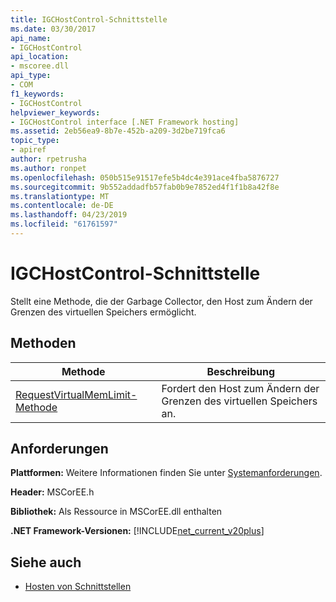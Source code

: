 ```yaml
---
title: IGCHostControl-Schnittstelle
ms.date: 03/30/2017
api_name:
- IGCHostControl
api_location:
- mscoree.dll
api_type:
- COM
f1_keywords:
- IGCHostControl
helpviewer_keywords:
- IGCHostControl interface [.NET Framework hosting]
ms.assetid: 2eb56ea9-8b7e-452b-a209-3d2be719fca6
topic_type:
- apiref
author: rpetrusha
ms.author: ronpet
ms.openlocfilehash: 050b515e91517efe5b4dc4e391ace4fba5876727
ms.sourcegitcommit: 9b552addadfb57fab0b9e7852ed4f1f1b8a42f8e
ms.translationtype: MT
ms.contentlocale: de-DE
ms.lasthandoff: 04/23/2019
ms.locfileid: "61761597"
---
```

# <a name="igchostcontrol-interface"></a>IGCHostControl-Schnittstelle
Stellt eine Methode, die der Garbage Collector, den Host zum Ändern der Grenzen des virtuellen Speichers ermöglicht.  
  
## <a name="methods"></a>Methoden  
  
|Methode|Beschreibung|  
|------------|-----------------|  
|[RequestVirtualMemLimit-Methode](../../../../docs/framework/unmanaged-api/hosting/igchostcontrol-requestvirtualmemlimit-method.md)|Fordert den Host zum Ändern der Grenzen des virtuellen Speichers an.|  
  
## <a name="requirements"></a>Anforderungen  
 **Plattformen:** Weitere Informationen finden Sie unter [Systemanforderungen](../../../../docs/framework/get-started/system-requirements.md).  
  
 **Header:** MSCorEE.h  
  
 **Bibliothek:** Als Ressource in MSCorEE.dll enthalten  
  
 **.NET Framework-Versionen:** [!INCLUDE[net_current_v20plus](../../../../includes/net-current-v20plus-md.md)]  
  
## <a name="see-also"></a>Siehe auch

- [Hosten von Schnittstellen](../../../../docs/framework/unmanaged-api/hosting/hosting-interfaces.md)
